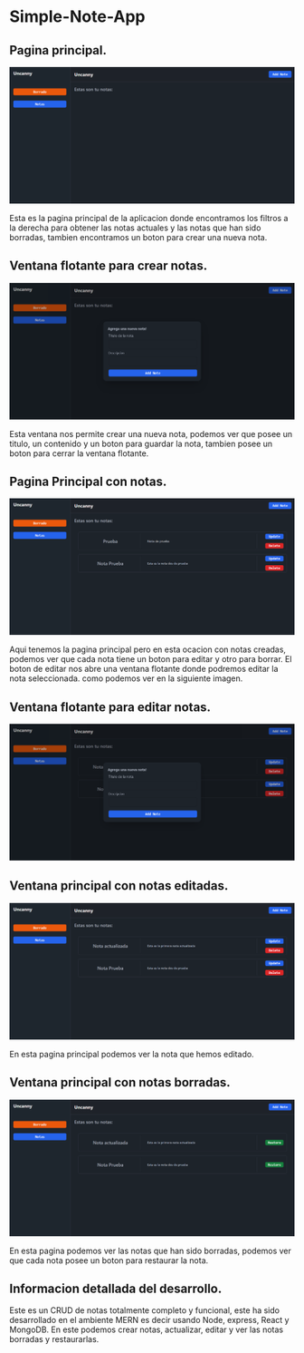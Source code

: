 # Simple-Note-App


## Pagina principal.
![](/MySol/principalPage.png)

Esta es la pagina principal de la aplicacion donde encontramos los filtros a la derecha para obtener las notas actuales y las notas que han sido borradas, tambien encontramos un boton para crear una nueva nota.

## Ventana flotante para crear notas.
![](/MySol/AddNotePage.png)

Esta ventana nos permite crear una nueva nota, podemos ver que posee un titulo, un contenido y un boton para guardar la nota, tambien posee un boton para cerrar la ventana flotante.

## Pagina Principal con notas.
![](/MySol/PrincipalPageWithNotes.png)

Aqui tenemos la pagina principal pero en esta ocacion con notas creadas, podemos ver que cada nota tiene un boton para editar y otro para borrar.
El boton de editar nos abre una ventana flotante donde podremos editar la nota seleccionada. como podemos ver en la siguiente imagen.

## Ventana flotante para editar notas.
![](/MySol/UpdateNotePage.png)

## Ventana principal con notas editadas.
![](/MySol/NotaActualizada.png)

En esta pagina principal podemos ver la nota que hemos editado.

## Ventana principal con notas borradas.
![](/MySol/DeletedNotesPage.png)

En esta pagina podemos ver las notas que han sido borradas, podemos ver que cada nota posee un boton para restaurar la nota.


## Informacion detallada del desarrollo.

Este es un CRUD de notas totalmente completo y funcional, este ha sido desarrollado en el ambiente MERN es decir usando Node, express, React y MongoDB. En este podemos crear notas, actualizar, editar y ver las notas borradas y restaurarlas.

